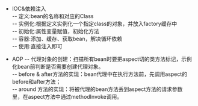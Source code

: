 #
- IOC&依赖注入  
-- 定义:bean的名称和对应的Class  
-- 实例化:根据定义实例化一个指定class的对象，并放入factory缓存中  
-- 初始化:属性变量赋值，初始化方法  
-- 容器:添加、缓存、获取bean，解决循环依赖  
-- 使用:直接注入即可

- AOP
-- 代理对象的创建：扫描所有bean时要把aspect切的类方法标记，示例化bean前判断是否需要创建代理对象。  
-- before & after方法的实现：bean代理中在执行方法前，先调用aspect的before和after方法；  
-- around 方法的实现：将被代理的bean方法丢到aspect方法的请求参数里，在aspect方法中通过methodInvoke调用。